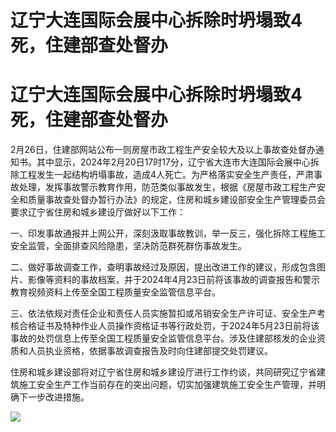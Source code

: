 # 辽宁大连国际会展中心拆除时坍塌致4死，住建部查处督办

# 辽宁大连国际会展中心拆除时坍塌致4死，住建部查处督办

2月26日，住建部网站公布一则房屋市政工程生产安全较大及以上事故查处督办通知书。其中显示，2024年2月20日17时17分，辽宁省大连市大连国际会展中心拆除工程发生一起结构坍塌事故，造成4人死亡。为严格落实安全生产责任，严肃事故处理，发挥事故警示教育作用，防范类似事故发生，根据《房屋市政工程生产安全和质量事故查处督办暂行办法》的规定，住房和城乡建设部安全生产管理委员会要求辽宁省住房和城乡建设厅做好以下工作：

一、印发事故通报并上网公开，深刻汲取事故教训，举一反三，强化拆除工程施工安全监管，全面排查风险隐患，坚决防范群死群伤事故发生。

二、做好事故调查工作，查明事故经过及原因，提出改进工作的建议，形成包含图片、影像等资料的事故档案，并于2024年4月23日前将该事故的调查报告和警示教育视频资料上传至全国工程质量安全监管信息平台。

三、依法依规对责任企业和责任人员实施暂扣或吊销安全生产许可证、安全生产考核合格证书及特种作业人员操作资格证书等行政处罚，于2024年5月23日前将该事故的处罚信息上传至全国工程质量安全监管信息平台。涉及住建部核发的企业资质和人员执业资格，依据事故调查报告及时向住建部提交处罚建议。

住房和城乡建设部将对辽宁省住房和城乡建设厅进行工作约谈，共同研究辽宁省建筑施工安全生产工作当前存在的突出问题，切实加强建筑施工安全生产管理，并明确下一步改进措施。

![](https://inews.gtimg.com/om_bt/Oy_JMYXeoKWrbduz9TloJWm8lF9hFxs3TYBLjVFi85RWIAA/1000)

